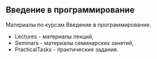 ## Введение в программирование
Материалы по курсам Введение в программирование.
* Lectures - материалы лекций,
* Seminars - материалы семинарских занятий,
* PracticalTasks - практические задания.